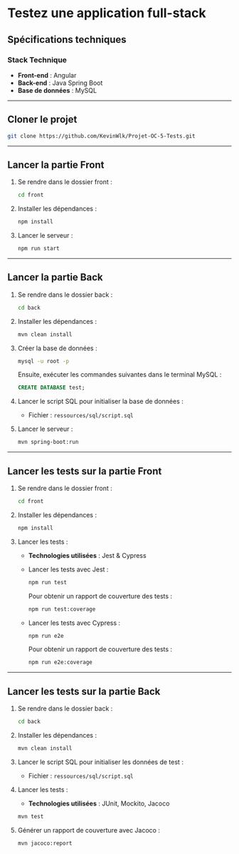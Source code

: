 
# Testez une application full-stack

## Spécifications techniques

### Stack Technique
- **Front-end** : Angular
- **Back-end** : Java Spring Boot
- **Base de données** : MySQL

---

## Cloner le projet

```bash
git clone https://github.com/KevinWlk/Projet-OC-5-Tests.git
```

---

## Lancer la partie Front

1. Se rendre dans le dossier front :
   ```bash
   cd front
   ```

2. Installer les dépendances :
   ```bash
   npm install
   ```

3. Lancer le serveur :
   ```bash
   npm run start
   ```

---

## Lancer la partie Back

1. Se rendre dans le dossier back :
   ```bash
   cd back
   ```

2. Installer les dépendances :
   ```bash
   mvn clean install
   ```

3. Créer la base de données :
   ```bash
   mysql -u root -p
   ```
   Ensuite, exécuter les commandes suivantes dans le terminal MySQL :
   ```sql
   CREATE DATABASE test;
   ```

4. Lancer le script SQL pour initialiser la base de données :
   - Fichier : `ressources/sql/script.sql`

5. Lancer le serveur :
   ```bash
   mvn spring-boot:run
   ```

---

## Lancer les tests sur la partie Front

1. Se rendre dans le dossier front :
   ```bash
   cd front
   ```

2. Installer les dépendances :
   ```bash
   npm install
   ```

3. Lancer les tests :
   - **Technologies utilisées** : Jest & Cypress

   - Lancer les tests avec Jest :
     ```bash
     npm run test
     ```
     Pour obtenir un rapport de couverture des tests :
     ```bash
     npm run test:coverage
     ```

   - Lancer les tests avec Cypress :
     ```bash
     npm run e2e
     ```
     Pour obtenir un rapport de couverture des tests :
     ```bash
     npm run e2e:coverage
     ```

---

## Lancer les tests sur la partie Back

1. Se rendre dans le dossier back :
   ```bash
   cd back
   ```

2. Installer les dépendances :
   ```bash
   mvn clean install
   ```

3. Lancer le script SQL pour initialiser les données de test :
   - Fichier : `ressources/sql/script.sql`

4. Lancer les tests :
   - **Technologies utilisées** : JUnit, Mockito, Jacoco

   ```bash
   mvn test
   ```

5. Générer un rapport de couverture avec Jacoco :
   ```bash
   mvn jacoco:report
   ```

